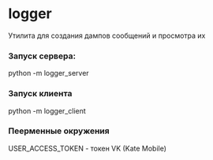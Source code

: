 # logger

Утилита для создания дампов сообщений и просмотра их

### Запуск сервера:
python -m logger_server

### Запуск клиента
python -m logger_client

### Пеерменные окружения
USER_ACCESS_TOKEN - токен VK (Kate Mobile)
